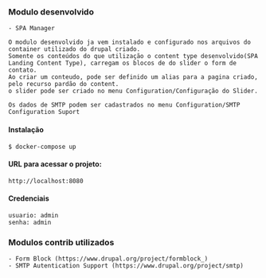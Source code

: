 ### Modulo desenvolvido
    - SPA Manager
    
    O modulo desenvolvido ja vem instalado e configurado nos arquivos do container utilizado do drupal criado.
    Somente os conteúdos do que utilização o content type desenvolvido(SPA Landing Content Type), carregam os blocos de do slider o form de contato.
    Ao criar um conteudo, pode ser definido um alias para a pagina criado, pelo recurso pardão do content.
    o slider pode ser criado no menu Configuration/Configuração do Slider.
    
    Os dados de SMTP podem ser cadastrados no menu Configuration/SMTP Configuration Suport
#### Instalação
    $ docker-compose up
#### URL para acessar o projeto:
    http://localhost:8080
#### Credenciais
    usuario: admin
    senha: admin
### Modulos contrib utilizados
    - Form Block (https://www.drupal.org/project/formblock_)
    - SMTP Autentication Support (https://www.drupal.org/project/smtp)

